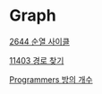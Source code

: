 # Graph

[2644 순열 사이클](./10451/README.md)

[11403 경로 찾기](./11403/README.md)

[Programmers 방의 개수](./programmers_49190/README.md)

